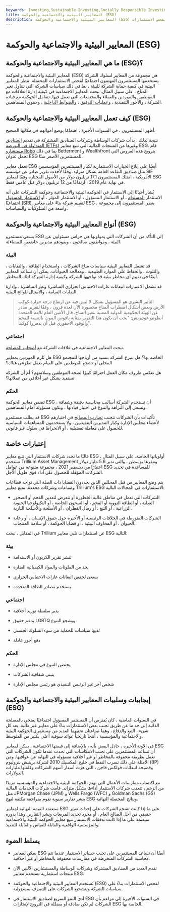 ```yaml
---
keywords: Investing,Sustainable Investing,Socially Responsible Investing
title: المعايير البيئية والاجتماعية والحوكمة (ESG)
description: المعايير البيئية والاجتماعية والحوكمة (ESG) هي مجموعة من المعايير التي يستخدمها المستثمرون الواعون اجتماعيًا لفحص الاستثمارات.
---
```


# المعايير البيئية والاجتماعية والحوكمة (ESG)
## ما هي المعايير البيئية والاجتماعية والحوكمة (ESG)؟

المعايير البيئية والاجتماعية والحوكمة (ESG) هي مجموعة من المعايير لسلوك الشركة يستخدمها المستثمرون المهتمون اجتماعيًا لفحص الاستثمارات المحتملة. تنظر المعايير البيئية في كيفية حماية الشركة للبيئة ، بما في ذلك سياسات الشركة التي تتناول تغير المناخ ، على سبيل المثال. تبحث المعايير الاجتماعية في كيفية إدارة العلاقات مع الموظفين والموردين والعملاء والمجتمعات التي تعمل فيها. تتعامل الحوكمة مع قيادة الشركة ، والأجور التنفيذية ، [وعمليات التدقيق](/audit) ، [والضوابط الداخلية](/internalcontrols) ، وحقوق المساهمين.

## كيف تعمل المعايير البيئية والاجتماعية والحوكمة (ESG)

أظهر المستثمرون ، في السنوات الأخيرة ، اهتمامًا بوضع أموالهم في مكانها الصحيح.

نتيجة لذلك ، بدأت شركات الوساطة وشركات الصناديق المشتركة في تقديم [الصناديق المتداولة في البورصة (ETFs)](/etf) وغيرها من المنتجات المالية التي تتبع معايير ESG. قام [مستشارو Robo](/roboadvisor-roboadviser) بما في ذلك Betterment و Wealthfront بترويج هذه العروض التي تحمل عنوان ESG للمستثمرين الأصغر سنًا.

تعمل معايير ESG أيضًا على إبلاغ الخيارات الاستثمارية لكبار المستثمرين المؤسسيين مثل صناديق التقاعد العامة بشكل متزايد. وفقًا لأحدث تقرير صادر عن مؤسسة SIF الأمريكية ، امتلك المستثمرون 17.1 تريليون دولار من الأصول المختارة وفقًا لمعايير ESG في نهاية عام 2019 ، ارتفاعًا من 12 تريليون دولار قبل عامين فقط.

يُشار أحيانًا إلى الاستثمار في الحوكمة البيئية والاجتماعية وحوكمة الشركات على أنه الاستثمار [المستدام](/sustainability) ، أو الاستثمار المسؤول ، أو الاستثمار المؤثر ، أو [الاستثمار المسؤول اجتماعيًا (SRI)](/sri). لتقييم شركة بناءً على معايير ESG ، ينظر المستثمرون إلى مجموعة واسعة من السلوكيات والسياسات.

## أنواع المعايير البيئية والاجتماعية والحوكمة (ESG)

يسعى مستثمرو ESG إلى التأكد من أن الشركات التي يمولونها هي حراس مسئولون عن البيئة ، ومواطنون صالحون ، ويقودهم مديرين خاضعين للمساءلة.

### البيئة

قد تشمل المعايير البيئية سياسات مناخ الشركات ، واستخدام الطاقة ، والنفايات ، والتلوث ، والحفاظ على الموارد الطبيعية ، ومعالجة الحيوانات. يمكن أن تساعد المعايير أيضًا في تقييم أي مخاطر بيئية قد تواجهها الشركة وكيفية إدارة الشركة لتلك المخاطر.

قد تشمل الاعتبارات انبعاثات غازات الاحتباس الحراري المباشرة وغير المباشرة ، وإدارة النفايات السامة ، والامتثال للوائح البيئية.

> التأثير البشري هو المسؤول بشكل لا لبس فيه عن ارتفاع درجة حرارة كوكب الأرض وبعض أشكال اضطراب المناخ محصورة الآن لعدة قرون ، وفقًا لتقرير صادر عن الهيئة الحكومية الدولية المعنية بتغير المناخ. قال الأمين العام للأمم المتحدة أنطونيو غوتيريش: "يجب أن يكون هذا التقرير بمثابة ناقوس الموت بالنسبة للفحم والوقود الأحفوري قبل أن يدمروا كوكبنا".

>

### اجتماعي

تبحث المعايير الاجتماعية في علاقات الشركة مع [أصحاب المصلحة](/stakeholder).

هل تُلزم الموردين بمعايير ESG الخاصة بها؟ هل تتبرع الشركة بنسبة من أرباحها للمجتمع المحلي أو تشجع الموظفين على القيام بعمل تطوعي هناك؟

هل تعكس ظروف مكان العمل احترامًا كبيرًا لصحة الموظفين وسلامتهم؟ أم أن الشركة تستفيد بشكل غير أخلاقي من عملائها؟

### الحكم

تضمن معايير الحوكمة ESG أن تستخدم الشركة أساليب محاسبية دقيقة وشفافة ، وتسعى إلى النزاهة والتنوع في اختيار قيادتها ، وتكون مسؤولة أمام المساهمين.

قد يطلب مستثمرو ESG تأكيدات بأن الشركات تتجنب [تضارب المصالح](/conflict-of-interest) في اختيارهم لأعضاء مجلس الإدارة وكبار المديرين التنفيذيين ، ولا يستخدمون المساهمات السياسية للحصول على معاملة تفضيلية ، أو الانخراط في سلوك غير قانوني.

## إعتبارات خاصة

غالبًا ما تحدد شركات الاستثمار التي تتبع معايير ESG أولوياتها الخاصة. على سبيل المثال ، تستخدم Trillium Asset Management ومقرها بوسطن ، والتي تدير 5.6 مليار دولار اعتبارًا من ديسمبر 2021 ، مجموعة متنوعة من عوامل ESG للمساعدة في تحديد الشركات المؤهلة للحصول على أداء قوي طويل الأجل.

يتم وضع المعايير من قبل المحللين الذين يحددون القضايا ذات الصلة التي تواجه قطاعات وصناعات وشركات محددة. تمنع معايير Trillium's ESG الاستثمارات في المجالات التالية:

- الشركات التي تعمل في مناطق عالية الخطورة أو تتعرض لتعدين الفحم أو الصخور الصلبة ، أو الطاقة النووية أو الفحم ، أو السجون الخاصة ، أو التكنولوجيا الحيوية الزراعية ، أو التبغ ، أو رمال القطران ، أو الأسلحة والأسلحة النارية.

- الشركات المتورطة في الخلافات الرئيسية أو الأخيرة حول حقوق الإنسان ، أو رعاية الحيوان ، أو المخاوف البيئية ، أو قضايا الحوكمة ، أو سلامة المنتجات.

في المقابل ، تبحث Trillium عن استثمارات تلبي معايير ESG التالية:

### بيئة

- تنشر تقرير الكربون أو الاستدامة

- يحد من الملوثات والمواد الكيميائية الضارة

- يسعى لخفض انبعاثات غازات الاحتباس الحراري

- يستخدم مصادر الطاقة المتجددة

### اجتماعي

- يدير سلسلة توريد أخلاقية

- يدعم حقوق LGBTQ ويشجع التنوع

- لديها سياسات للحماية من سوء السلوك الجنسي

- دفع أجور عادلة

### الحكم

- يحتضن التنوع في مجلس الإدارة

- يتبنى شفافية الشركات

- شخص آخر غير الرئيس التنفيذي هو رئيس مجلس الإدارة

## إيجابيات وسلبيات المعايير البيئية والاجتماعية والحوكمة (ESG)

في السنوات الماضية ، كان يُفترض أن المستثمر المسؤول اجتماعيًا يضحي بالمصلحة الذاتية إلى حد ما عن طريق تجنب بعض الاستثمارات بناءً على معايير غير مالية. بعد كل شيء ، التبغ والدفاع ، وهما صناعتان تجنبهما العديد من مستثمري الحوكمة البيئية والاجتماعية والمؤسسية ، أنتجا تاريخياً عوائد سوقية أعلى بكثير من المتوسط.

في الآونة الأخيرة ، جادل البعض بأنه ، بالإضافة إلى قيمتها الاجتماعية ، يمكن لمعايير ESG أن تساعد المستثمرين على تجنب الانتكاسات التي تحدث عندما تكون الشركات التي تعمل بطريقة محفوفة بالمخاطر أو غير أخلاقية مسؤولة في النهاية عن عواقبها. ومن الأمثلة على ذلك تسرب النفط في خليج المكسيك 2010 لشركة بريتيش بتروليوم (BP) وفضيحة انبعاثات فولكس فاجن ، التي هزت أسعار أسهم الشركات وكلفتها مليارات الدولارات.

مع اكتساب ممارسات الأعمال التي تهتم بالحوكمة البيئية والاجتماعية والمؤسسية مزيدًا من الزخم ، تتعقب شركات الاستثمار أداءها بشكل متزايد. قامت شركات الخدمات المالية مثل JPMorgan Chase (JPM) و Wells Fargo (WFC) و Goldman Sachs (GS) بنشر تقارير سنوية تقوم بمراجعة مكثفة لنهج ESG ونتائج المحصلة النهائية.

ستعتمد القيمة النهائية لمعايير ESG على ما إذا كانت تشجع الشركات على إحداث تغيير حقيقي من أجل الصالح العام ، أو مجرد تحديد المربعات ونشر التقارير. وهذا بدوره سيعتمد على ما إذا كانت تدفقات الاستثمار تتبع معايير الحوكمة البيئية والاجتماعية والمؤسسية الواقعية والقابلة للقياس والقابلة للتنفيذ.

## يسلط الضوء

- يمكن لمعايير ESG أيضًا أن تساعد المستثمرين على تجنب خسائر الاستثمار عندما تتم محاسبة الشركات المنخرطة في ممارسات محفوفة بالمخاطر أو غير أخلاقية.

- تقدم العديد من الصناديق المشتركة وشركات الوساطة والمستشارين الآليين الآن منتجات استثمارية تستخدم معايير ESG.

- تُستخدم المعايير البيئية والاجتماعية والحوكمة (ESG) لفحص الاستثمارات بناءً على سياسات الشركة ولتشجيع الشركات على التصرف بمسؤولية.

- أدى النمو السريع لصناديق الاستثمار في ESG في السنوات الأخيرة إلى مزاعم بأن الشركات لم تكن صادقة أو مضللة في الترويج لإنجازات ESG الخاصة بها.


